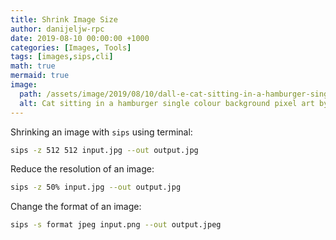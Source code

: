 ```yaml
---
title: Shrink Image Size
author: danijeljw-rpc
date: 2019-08-10 00:00:00 +1000
categories: [Images, Tools]
tags: [images,sips,cli]
math: true
mermaid: true
image:
  path: /assets/image/2019/08/10/dall-e-cat-sitting-in-a-hamburger-single-colour-background-pixel-art.jpeg
  alt: Cat sitting in a hamburger single colour background pixel art by Dall-E
---
```


Shrinking an image with `sips` using terminal:

```sh
sips -z 512 512 input.jpg --out output.jpg
```

Reduce the resolution of an image:

```sh
sips -z 50% input.jpg --out output.jpg
```

Change the format of an image:

```sh
sips -s format jpeg input.png --out output.jpeg
```